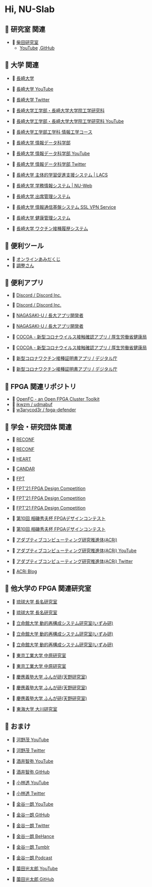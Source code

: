 # Hi, NU-Slab

## 📌 研究室 関連

+ 🔗 [柴田研究室](http://slab.cis.nagasaki-u.ac.jp/)
  + [YouTube](https://www.youtube.com/channel/UCpryYG30B-3W4KIk7xDqjNg/)
  ,[GitHub](https://github.com/nu-slab/)


## 📌 大学 関連

+ 🔗 [長崎大学](https://www.nagasaki-u.ac.jp/)
+ 🔗 [長崎大学 YouTube](https://www.youtube.com/user/NagasakiUniv)
+ 🔗 [長崎大学 Twitter](https://twitter.com/NU_kouhou)

+ 🔗 [長崎大学工学部・長崎大学大学院工学研究科](http://www.eng.nagasaki-u.ac.jp)
+ 🔗 [長崎大学工学部・長崎大学大学院工学研究科 YouTube](https://www.youtube.com/channel/UCO_xpbwdZi_leI-k_Kjd6Rg)

+ 🔗 [長崎大学工学部工学科 情報工学コース](https://www.cis.nagasaki-u.ac.jp/program/contents/index.html)

+ 🔗 [長崎大学 情報データ科学部](https://www.idsci.nagasaki-u.ac.jp/)
+ 🔗 [長崎大学 情報データ科学部 YouTube](https://www.youtube.com/channel/UCb32qH4nu-Z9K_jVYCZVdjA)
+ 🔗 [長崎大学 情報データ科学部 Twitter](https://twitter.com/itrecurnagasaki)

+ 🔗 [長崎大学 主体的学習促進支援システム | LACS](https://lacs.nagasaki-u.ac.jp/)
+ 🔗 [長崎大学 学務情報システム | NU-Web](https://nuweb.nagasaki-u.ac.jp/)
+ 🔗 [長崎大学 出席管理システム](https://attend.nagasaki-u.ac.jp/)
+ 🔗 [長崎大学 情報通信基盤システム SSL VPN Service](https://v-conn.nagasaki-u.ac.jp/)
+ 🔗 [長崎大学 健康管理システム](https://hms.hc.nagasaki-u.ac.jp/)
+ 🔗 [長崎大学 ワクチン接種履歴システム](https://vhs.hc.nagasaki-u.ac.jp/)


## 📌 便利ツール

+ 🔗 [オンラインあみだくじ](https://xn--l8j0c9d.com/)
+ 🔗 [調整さん](https://chouseisan.com/)


## 📌 便利アプリ

+ 🔗 [Discord / Discord Inc.](https://apps.apple.com/jp/app/id985746746)
+ 🔗 [Discord / Discord Inc.](https://play.google.com/store/apps/details?id=com.discord)

+ 🔗 [NAGASAKI-U / 長大アプリ開発者](https://apps.apple.com/jp/app/nagasaki-u/id1544014061)
+ 🔗 [NAGASAKI-U / 長大アプリ開発者](https://play.google.com/store/apps/details?id=jp.ac.nagasakiu.chodaiapp)

+ 🔗 [COCOA - 新型コロナウイルス接触確認アプリ / 厚生労働省健康局](https://apps.apple.com/jp/app/id1516764458)
+ 🔗 [COCOA - 新型コロナウイルス接触確認アプリ / 厚生労働省健康局](https://play.google.com/store/apps/details?id=jp.go.mhlw.covid19radar)

+ 🔗 [新型コロナワクチン接種証明書アプリ / デジタル庁](https://apps.apple.com/jp/app/id1593815264)
+ 🔗 [新型コロナワクチン接種証明書アプリ / デジタル庁](https://play.google.com/store/apps/details?id=jp.go.digital.vrs.vpa)


## 📌 FPGA 関連リポジトリ

+ 🔗 [OpenFC - an Open FPGA Cluster Toolkit](https://lut.eee.u-ryukyu.ac.jp/openfc/)
+ 🔗 [ikwzm / udmabuf](https://github.com/ikwzm/udmabuf)
+ 🔗 [w3arycod3r / fpga-defender](https://github.com/w3arycod3r/fpga-defender)


## 📌 学会・研究団体 関連

+ 🔗 [RECONF](https://www.ieice.org/~reconf/)
+ 🔗 [RECONF](https://www.am.ics.keio.ac.jp/reconf/)

+ 🔗 [HEART](http://www.cs.tsukuba.ac.jp/~yoshiki/HEART/)

+ 🔗 [CANDAR](https://is-candar.org/)

+ 🔗 [FPT](http://www.icfpt.org/)

+ 🔗 [FPT'21 FPGA Design Competition](https://wp.rs.cs.okayama-u.ac.jp/design-contest-fpt2021/)
+ 🔗 [FPT'21 FPGA Design Competition](https://parallel.auckland.ac.nz/fpt21/)
+ 🔗 [FPT'21 FPGA Design Competition](https://wwp.shizuoka.ac.jp/fpt-design-contest/ftp2x/)

+ 🔗 [第10回 相磯秀夫杯 FPGAデザインコンテスト](https://wp.rs.cs.okayama-u.ac.jp/design-contest-aiso10/)
+ 🔗 [第10回 相磯秀夫杯 FPGAデザインコンテスト](https://wwp.shizuoka.ac.jp/fpt-design-contest/aiso10/)

+ 🔗 [アダプティブコンピューティング研究推進体(ACRi)](https://www.acri.c.titech.ac.jp/wp/)
+ 🔗 [アダプティブコンピューティング研究推進体(ACRi) YouTube](https://www.youtube.com/channel/UCL15_5A9JKcVrmFUcMto6-Q)
+ 🔗 [アダプティブコンピューティング研究推進体(ACRi) Twitter](https://twitter.com/kise_acri)

+ 🔗 [ACRi Blog](https://www.acri.c.titech.ac.jp/wordpress/)


## 📌 他大学の FPGA 関連研究室

+ 🔗 [琉球大学 長名研究室](http://mux.eee.u-ryukyu.ac.jp/projects.html.ja)
+ 🔗 [琉球大学 長名研究室](https://twitter.com/debugordie)

+ 🔗 [立命館大学 動的再構成システム研究室(いずみ研)](http://www.ritsumei.ac.jp/se/re/izumilab/)
+ 🔗 [立命館大学 動的再構成システム研究室(いずみ研)](https://twitter.com/izumitomonori)
+ 🔗 [立命館大学 動的再構成システム研究室(いずみ研)](https://www.youtube.com/channel/UCi6M9zxJZTX-NXIkA8-kMLw)

+ 🔗 [東京工業大学 中原研究室](http://naklab.wpblog.jp/)
+ 🔗 [東京工業大学 中原研究室](https://twitter.com/HirokiNakahara5)

+ 🔗 [慶應義塾大学 ふんが研(天野研究室)](https://www.am.ics.keio.ac.jp/b3web/)
+ 🔗 [慶應義塾大学 ふんが研(天野研究室)](https://www.am.ics.keio.ac.jp/wp/)
+ 🔗 [慶應義塾大学 ふんが研(天野研究室)](https://twitter.com/hungalab)

+ 🔗 [東海大学 大川研究室](https://sites.google.com/view/ohkawalab)


## 📌 おまけ

+ 🔗 [河野茂 YouTube](https://www.youtube.com/channel/UCye1weqCkLbKtwmbBIXhD7A)
+ 🔗 [河野茂 Twitter](https://twitter.com/ShigeruKohno)

+ 🔗 [酒井智弥 YouTube](https://www.youtube.com/playlist?list=PLqcsCBw9njgBZDP-VsYt6hjROK8mhrmOa)
+ 🔗 [酒井智弥 GitHub](https://github.com/tsakailab)

+ 🔗 [小林透 YouTube](https://www.youtube.com/user/kluger2toto)
+ 🔗 [小林透 Twitter](https://twitter.com/intellirobo)

+ 🔗 [金谷一朗 YouTube](https://www.youtube.com/c/kanayafrica)
+ 🔗 [金谷一朗 GitHub](https://github.com/kanaya)
+ 🔗 [金谷一朗 Twitter](https://twitter.com/kanaya)
+ 🔗 [金谷一朗 BeHance](https://www.behance.net/kanaya)
+ 🔗 [金谷一朗 Tumblr](https://madlab.tumblr.com/)
+ 🔗 [金谷一朗 Podcast](https://www.steam.fm/)

+ 🔗 [薗田光太郎 YouTube](https://youtube.com/c/KotaroSonoda)
+ 🔗 [薗田光太郎 GitHub](https://github.com/helmenov)

